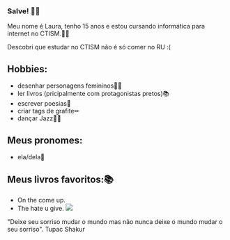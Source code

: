 ### Salve! 👋🏿

 
 
Meu nome é Laura, tenho 15 anos e estou cursando informática para internet no CTISM.🤝🏿 

Descobri que estudar no CTISM não é só comer no RU :(


## Hobbies:
* desenhar personagens femininos💅🏾
* ler livros (pricipalmente com protagonistas pretos)📚
* escrever poesias📓
* criar tags de grafite✏
* dançar Jazz💃🏿

## Meus pronomes:
* ela/dela💫

## Meus livros favoritos:📚
* On the come up.
* The hate u give.
![](https://www.google.com/url?sa=i&url=https%3A%2F%2Fopen.spotify.com%2Fartist%2F4V8LLVI7PbaPR0K2TGSxFF&psig=AOvVaw06BzYTbEA2PwkRCg19NU35&ust=1652752555193000&source=images&cd=vfe&ved=0CAwQjRxqFwoTCKCMj5z14vcCFQAAAAAdAAAAABAc)

"Deixe seu sorriso mudar o mundo mas não nunca deixe o mundo mudar o seu sorriso".
                                                           Tupac Shakur 
